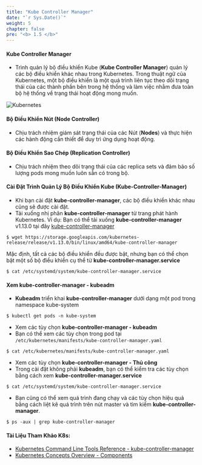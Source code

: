 ```yaml
---
title: "Kube Controller Manager"
date: "`r Sys.Date()`"
weight: 5
chapter: false
pre: "<b> 1.5 </b>"
---
```


#### **Kube Controller Manager**

- Trình quản lý bộ điều khiển Kube (**Kube Controller Manager**) quản lý các bộ điều khiển khác nhau trong Kubernetes. Trong thuật ngữ của Kubernetes, một bộ điều khiển là một quá trình liên tục theo dõi trạng thái của các thành phần bên trong hệ thống và làm việc nhằm đưa toàn bộ hệ thống về trạng thái hoạt động mong muốn.

![Kubernetes](/EKS-Workshop-1/images/4/0006.png?featherlight=false&width=60pc)

#### **Bộ Điều Khiển Nút (Node Controller)**

- Chịu trách nhiệm giám sát trạng thái của các Nút (**Nodes**) và thực hiện các hành động cần thiết để duy trì ứng dụng hoạt động.

#### **Bộ Điều Khiển Sao Chép (Replication Controller)**

- Chịu trách nhiệm theo dõi trạng thái của các replica sets và đảm bảo số lượng pods mong muốn luôn sẵn có trong bộ.

#### **Cài Đặt Trình Quản Lý Bộ Điều Khiển Kube (Kube-Controller-Manager)**

- Khi bạn cài đặt **kube-controller-manager**, các bộ điều khiển khác nhau cũng sẽ được cài đặt.
- Tải xuống nhị phân **kube-controller-manager** từ trang phát hành Kubernetes. Ví dụ: Bạn có thể tải xuống **kube-controller-manager** v1.13.0 tại đây [kube-controller-manager](https://storage.googleapis.com/kubernetes-release/release/v1.13.0/bin/linux/amd64/kube-controller-manager)

```
$ wget https://storage.googleapis.com/kubernetes-release/release/v1.13.0/bin/linux/amd64/kube-controller-manager
```

Mặc định, tất cả các bộ điều khiển đều được bật, nhưng bạn có thể chọn bật một số bộ điều khiển cụ thể từ **kube-controller-manager.service**

```
$ cat /etc/systemd/system/kube-controller-manager.service
```

#### **Xem kube-controller-manager - kubeadm**

- **Kubeadm** triển khai **kube-controller-manager** dưới dạng một pod trong namespace kube-system

```
$ kubectl get pods -n kube-system
```

- Xem các tùy chọn **kube-controller-manager - kubeadm**
- Bạn có thể xem các tùy chọn trong pod tại `/etc/kubernetes/manifests/kube-controller-manager.yaml`

```
$ cat /etc/kubernetes/manifests/kube-controller-manager.yaml
```

- Xem các tùy chọn **kube-controller-manager - Thủ công**
- Trong cài đặt không phải **kubeadm**, bạn có thể kiểm tra các tùy chọn bằng cách xem **kube-controller-manager.service**

```
$ cat /etc/systemd/system/kube-controller-manager.service
```

- Bạn cũng có thể xem quá trình đang chạy và các tùy chọn hiệu quả bằng cách liệt kê quá trình trên nút master và tìm kiếm **kube-controller-manager**.

```
$ ps -aux | grep kube-controller-manager
```

#### **Tài Liệu Tham Khảo K8s:**

- [Kubernetes Command Line Tools Reference - kube-controller-manager](https://kubernetes.io/docs/reference/command-line-tools-reference/kube-controller-manager/)
- [Kubernetes Concepts Overview - Components](https://kubernetes.io/docs/concepts/overview/components/)
